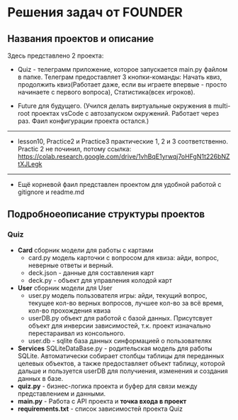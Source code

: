 # Решения задач от **FOUNDER**

## Названия проектов и описание 

Здесь представлено 2 проекта:

 - Quiz - телеграмм приложение, которое запускается main.py файлом в папке. Телеграм предоставляет 3 кнопки-команды: Начать квиз, продолжить квиз(Работает даже, если вы играете впервые - просто начинаете с первого вопроса), Статистика(всех игроков). 

 - Future для будущего. (Учился делать виртуальные окружения в multi-root проектах vsCode с автозапуском окружений. Работает через раз. Фаил конфигурации проекта остался.)

---

 - lesson10, Practice2 и Practice3 практические 1, 2 и 3 соответственно. Practic 2 не починил, потому ссылка: https://colab.research.google.com/drive/1vhBqE1yrwqj7oHFgN1t226bNZtXJLegk

---

 - Ещё корневой фаил представлен проектом для удобной работой с gitignore и readme.md

## Подробноеописание структуры проектов

### Quiz

 - **Card** сборник модели для работы с картами
    - card.py модель карточки с вопросом для квиза: айди, вопрос, неверные ответы и верный.
    - deck.json - данные для составления карт
    - deck.py - объект для управления колодой карт
 - **User** сборник модели для User
    - user.py модель пользователя игры: айди, текущий вопрос, текущее кол-во верных вопросов, лучшее кол-во за всё время, кол-во прохождения квиза
    - userDB.py объект для работой с базой данных. Присутсвует объект для инверсии зависимостей, т.к. проект изначально перестараивал из консольного.
    - user.db - sqlite база данных синформацией о пользователях
 - **Services** SQLiteDataBase.py - родительская модель для работы SQLite. Автоматически собирает столбцы таблицы для переданных целевых объектов, а также предоставляет объект таблицу, которой дальше и пользуется userDB для получиения, изменения и создания данных в базе.
 - **quiz.py** - бизнес-логика проекта и буфер для связи между представлением и данными.
 - **main.py** - Работа с API проекта и **точка входа в проект**
 - **requirements.txt** - список зависимостей проекта Quiz
